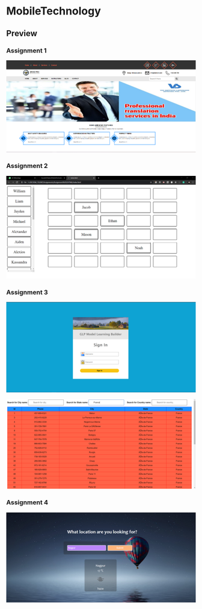 # MobileTechnology

## Preview

### Assignment 1

![](https://github.com/saurabhthakre/MobileTechnology/blob/master/Assignment%201/Assign1.PNG)

### Assignment 2

![](https://github.com/SaurabhThakre/MobileTechnology/blob/master/Assignment%202/assignment2.PNG)

### Assignment 3

![](https://github.com/saurabhthakre/MobileTechnology/blob/master/Assignment%203/Assign31.PNG)

![](https://github.com/saurabhthakre/MobileTechnology/blob/master/Assignment%203/Assign32.PNG)

### Assignment 4

![](https://github.com/saurabhthakre/MobileTechnology/blob/master/Assignment%204/Assign4.PNG)
